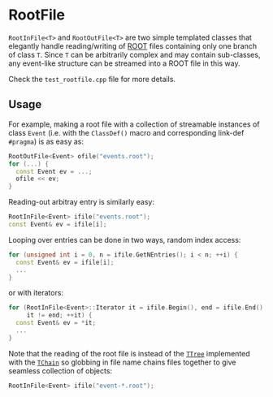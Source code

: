 RootFile
===

`RootInFile<T>` and `RootOutFile<T>` are two simple templated classes that
elegantly handle reading/writing of [ROOT](http://root.cern.ch) files
containing only one branch of class `T`. Since `T` can be arbitrarily complex
and may contain sub-classes, any event-like structure can be streamed into a
ROOT file in this way.

Check the `test_rootfile.cpp` file for more details.



## Usage

For example, making a root file with a collection of streamable instances of
class `Event` (i.e. with the `ClassDef()` macro and corresponding link-def
`#pragma`) is as easy as:
```c++
RootOutFile<Event> ofile("events.root");
for (...) {
  const Event ev = ...;
  ofile << ev;
}
```

Reading-out arbitray entry is similarly easy:
```c++
RootInFile<Event> ifile("events.root");
const Event& ev = ifile[i];
```

Looping over entries can be done in two ways, random index access:
```c++
for (unsigned int i = 0, n = ifile.GetNEntries(); i < n; ++i) {
  const Event& ev = ifile[i];
  ...
}
```
or with iterators:
```c++
for (RootInFile<Event>::Iterator it = ifile.Begin(), end = ifile.End();
     it != end; ++it) {
  const Event& ev = *it;
  ...
}
```

Note that the reading of the root file is instead of the
[`TTree`](http://root.cern.ch/root/html/TTree.html) implemented with the
[`TChain`](http://root.cern.ch/root/html/TChain.html) so globbing in file name
chains files together to give seamless collection of objects:
```c++
RootInFile<Event> ifile("event-*.root");
```
